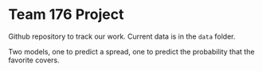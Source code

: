 # Team 176 Project

Github repository to track our work. Current data is in the `data` folder.

Two models, one to predict a spread, one to predict the probability that the favorite covers.